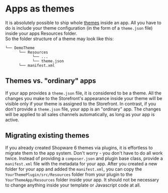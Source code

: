 # Apps as themes

It is absolutely possible to ship whole [themes](../../themes/) inside an app. All you have to do is include your theme configuration \(in the form of a `theme.json` file\) inside your apps Resources folder.  
So the folder structure of a theme may look like this:

```text
└── DemoTheme
      └── Resources
            └── ...
            └── theme.json
      └── manifest.xml
```

## Themes vs. "ordinary" apps

If your app provides a `theme.json` file, it is considered to be a theme. All the changes you make to the Storefront's appearance inside your theme will be visible only if your theme is assigned to the Storefront. In contrast, if you don't provide a `theme.json` file, your app is an "ordinary" app. The changes will be applied to all sales channels automatically, as long as your app is active.

## Migrating existing themes

If you already created Shopware 6 themes via plugins, it is effortless to migrate them to the app system. Don't worry - you don't have to do all work twice. Instead of providing a `composer.json` and plugin base class, provide a `manifest.xml` file with the metadata for your app. After you created a new folder for your app and added the `manifest.xml`, you can copy the `YourThemePlugin/src/Resources` folder from your plugin to the `YourThemeApp/Resources` folder inside your app. It should not be necessary to change anything inside your template or Javascript code at all.